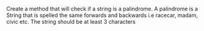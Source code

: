 Create a method that will check if a string is a palindrome. A palindrome is a String that is spelled the same forwards and backwards i.e racecar, madam, civic etc. 
The string should be at least 3 characters